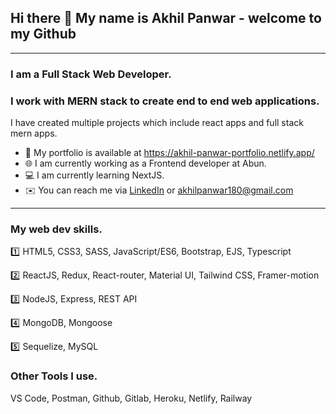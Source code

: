 ## Hi there 👋 My name is Akhil Panwar - welcome to my Github
---

### **I am a Full Stack Web Developer**.
### I work with **MERN** stack to create end to end web applications.
<!-- :eyes: I am looking for a MERN stack developer role. -->

I have created multiple projects which include react apps and full stack mern apps.
- :open_file_folder: My portfolio is available at https://akhil-panwar-portfolio.netlify.app/
- :globe_with_meridians: I am currently working as a Frontend developer at Abun.
- :computer: I am currently learning NextJS.
- :envelope: You can reach me via [LinkedIn](https://www.linkedin.com/in/akhil-panwar-/) or akhilpanwar180@gmail.com
---
### My web dev skills.
:one: HTML5, CSS3, SASS, JavaScript/ES6, Bootstrap, EJS, Typescript

:two: ReactJS, Redux, React-router, Material UI, Tailwind CSS, Framer-motion

:three: NodeJS, Express, REST API

:four: MongoDB, Mongoose

:five: Sequelize, MySQL
### Other Tools I use.
VS Code, Postman, Github, Gitlab, Heroku, Netlify, Railway






